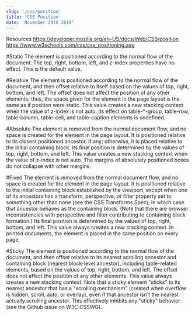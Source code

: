 ```yaml
---
slug: '/css/position'
title: 'CSS Position'
date: 'November 29th 2019'
---
```


Resources
https://developer.mozilla.org/en-US/docs/Web/CSS/position
https://www.w3schools.com/css/css_positioning.asp

#Static
    The element is positioned according to the normal flow of the document. The top, right, bottom, left, and z-index properties have no effect. This is the default value.

#Relative
    The element is positioned according to the normal flow of the document, and then offset relative to itself based on the values of top, right, bottom, and left. The offset does not affect the position of any other elements; thus, the space given for the element in the page layout is the same as if position were static.
    This value creates a new stacking context when the value of z-index is not auto. Its effect on table-*-group, table-row, table-column, table-cell, and table-caption elements is undefined.

#Absolute
    The element is removed from the normal document flow, and no space is created for the element in the page layout. It is positioned relative to its closest positioned ancestor, if any; otherwise, it is placed relative to the initial containing block. Its final position is determined by the values of top, right, bottom, and left.
    This value creates a new stacking context when the value of z-index is not auto. The margins of absolutely positioned boxes do not collapse with other margins.

#Fixed
    The element is removed from the normal document flow, and no space is created for the element in the page layout. It is positioned relative to the initial containing block established by the viewport, except when one of its ancestors has a transform, perspective, or filter property set to something other than none (see the CSS Transforms Spec), in which case that ancestor behaves as the containing block. (Note that there are browser inconsistencies with perspective and filter contributing to containing block formation.) Its final position is determined by the values of top, right, bottom, and left.
    This value always creates a new stacking context. In printed documents, the element is placed in the same position on every page.

#Sticky
    The element is positioned according to the normal flow of the document, and then offset relative to its nearest scrolling ancestor and containing block (nearest block-level ancestor), including table-related elements, based on the values of top, right, bottom, and left. The offset does not affect the position of any other elements.
    This value always creates a new stacking context. Note that a sticky element "sticks" to its nearest ancestor that has a "scrolling mechanism" (created when overflow is hidden, scroll, auto, or overlay), even if that ancestor isn't the nearest actually scrolling ancestor. This effectively inhibits any "sticky" behavior (see the Github issue on W3C CSSWG).
